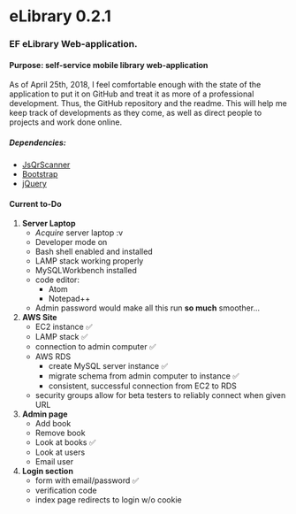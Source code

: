 # eLibrary 0.2.1
### EF eLibrary Web-application.
#### Purpose: self-service mobile library web-application
As of April 25th, 2018, I feel comfortable enough with the state of the application to put it on GitHub and treat it as more of a professional development. Thus, the GitHub repository and the readme. This will help me keep track of developments as they come, as well as direct people to projects and work done online.
##### Dependencies:
* [JsQrScanner](https://github.com/jbialobr/JsQRScanner "JavaScript QR Scanner for HTML5 Supporting Browsers")
* [Bootstrap](https://getbootstrap.com/ "Bootstrap: the most popular HTML, CSS, and JS library in the world")
* [jQuery](https://code.jquery.com/jquery-3.3.1.min.js "Production jQuery download link")

#### Current to-Do
 1. __Server Laptop__
    * _Acquire_ server laptop :v
    * Developer mode on
    * Bash shell enabled and installed
    * LAMP stack working properly
    * MySQLWorkbench installed
    * code editor:
        * Atom
        * Notepad++
    * Admin password would make all this run **so much** smoother...
 2. __AWS Site__
    * EC2 instance :white_check_mark:
    * LAMP stack :white_check_mark:
    * connection to admin computer :white_check_mark:
    * AWS RDS
      * create MySQL server instance :white_check_mark:
      * migrate schema from admin computer to instance :white_check_mark:
      * consistent, successful connection from EC2 to RDS
    * security groups allow for beta testers to reliably connect when given URL
 4. __Admin page__
    * Add book
    * Remove book
    * Look at books :white_check_mark:
    * Look at users
    * Email user
4. __Login section__
    * form with email/password :white_check_mark:
    * verification code
    * index page redirects to login w/o cookie